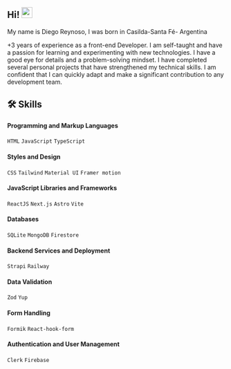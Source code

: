 

## Hi! <img src="https://images.emojiterra.com/google/noto-emoji/unicode-15/animated/1f44b.gif" width="25px"/>

My name is Diego Reynoso, I was born in Casilda-Santa Fé- Argentina

+3 years of experience as a front-end Developer. I am self-taught and have a passion for
learning and experimenting with new technologies. I have a good eye for details and a
problem-solving mindset. I have completed several personal projects that have
strengthened my technical skills. I am confident that I can quickly adapt and make a
significant contribution to any development team.

## 🛠 Skills

#### Programming and Markup Languages
`HTML`
`JavaScript`
`TypeScript`
#### Styles and Design
`CSS`
`Tailwind`
`Material UI`
`Framer motion`
#### JavaScript Libraries and Frameworks
`ReactJS`
`Next.js`
`Astro`
`Vite`
#### Databases
`SQLite`
`MongoDB`
`Firestore`
#### Backend Services and Deployment
`Strapi`
`Railway`
#### Data Validation
`Zod`
`Yup`
#### Form Handling
`Formik`
`React-hook-form`
#### Authentication and User Management
`Clerk`
`Firebase`
